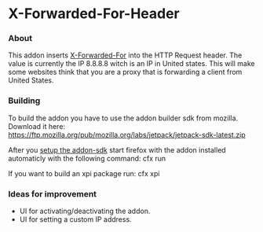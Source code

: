 X-Forwarded-For-Header
======================

### About ###
This addon inserts [X-Forwarded-For](http://en.wikipedia.org/wiki/X-Forwarded-For) into the HTTP Request header.
The value is currently the IP 8.8.8.8 witch is an IP in United states. This will make some websites think that you are a proxy that is forwarding a client from United States.

### Building ###
To build the addon you have to use the addon builder sdk from mozilla. Download
it here: <https://ftp.mozilla.org/pub/mozilla.org/labs/jetpack/jetpack-sdk-latest.zip>

After you [setup the
addon-sdk](https://addons.mozilla.org/en-US/developers/docs/sdk/latest/dev-guide/tutorials/installation.html) start firefox with the addon installed automaticly with the following command:
    cfx run

If you want to build an xpi package run:
    cfx xpi

### Ideas for improvement ###
  * UI for activating/deactivating the addon.
  * UI for setting a custom IP address.
